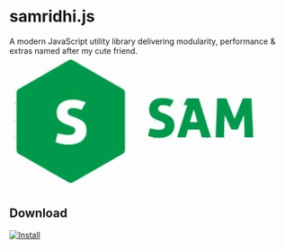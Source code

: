 # samridhi.js
A modern JavaScript utility library delivering modularity, performance &amp; extras named after my cute friend.  
![](sam.jpg)  
## Download  
[![Install](https://raw.github.com/jerone/UserScripts/master/_resources/Install-button.jpg)](https://raw.githubusercontent.com/sharmaaditya570191/samridhi.js/master/_.js)